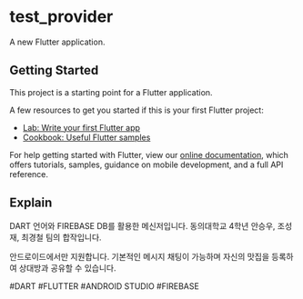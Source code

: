 # test_provider

A new Flutter application.

## Getting Started

This project is a starting point for a Flutter application.

A few resources to get you started if this is your first Flutter project:

- [Lab: Write your first Flutter app](https://flutter.dev/docs/get-started/codelab)
- [Cookbook: Useful Flutter samples](https://flutter.dev/docs/cookbook)

For help getting started with Flutter, view our
[online documentation](https://flutter.dev/docs), which offers tutorials,
samples, guidance on mobile development, and a full API reference.

## Explain

DART 언어와 FIREBASE DB를 활용한 메신저입니다.
동의대학교 4학년 안승우, 조성재, 최경철 팀의 합작입니다.

안드로이드에서만 지원합니다.
기본적인 메시지 채팅이 가능하며 자신의 맛집을 등록하여 상대방과 공유할 수 있습니다.

#DART #FLUTTER #ANDROID STUDIO #FIREBASE

